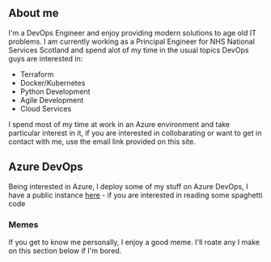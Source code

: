 ## About me

I'm a DevOps Engineer and enjoy providing modern solutions to age old IT problems. I am currently working as a Principal Engineer for NHS National Services Scotland and spend alot of my time in the usual topics DevOps guys are interested in:

- Terraform
- Docker/Kubernetes
- Python Development
- Agile Development
- Cloud Services

I spend most of my time at work in an Azure environment and take particular interest in it, if you are interested in collobarating or want to get in contact with me, use the email link provided on this site.


## Azure DevOps

Being interested in Azure, I deploy some of my stuff on Azure DevOps, I have a public instance [here](https://dev.azure.com/craigtho/craigtho-azdo) - if you are interested in reading some spaghetti code

### Memes

If you get to know me personally, I enjoy a good meme.  I'll roate any I make on this section below if I'm bored.
